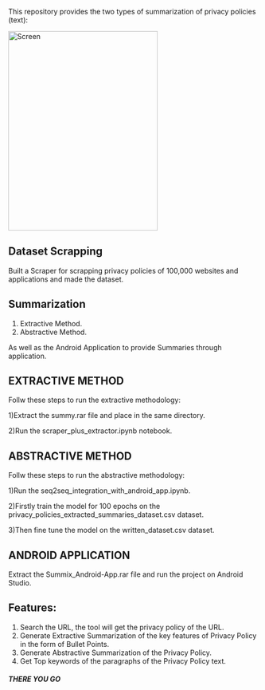This repository provides the two types of summarization of privacy policies (text):

<img src="https://user-images.githubusercontent.com/64551550/85221122-cc441100-b3ca-11ea-8452-77f1b34bbcb0.jpg" alt="Screen"
	title="Screen" width="300" height="400" />

## Dataset Scrapping
Built a Scraper for scrapping privacy policies of 100,000 websites and applications and made the dataset.

## Summarization

1) Extractive Method.
2) Abstractive Method.

As well as the Android Application to provide Summaries through application.

## EXTRACTIVE METHOD
Follw these steps to run the extractive methodology:

1)Extract the summy.rar file and place in the same directory.

2)Run the scraper_plus_extractor.ipynb notebook.


## ABSTRACTIVE METHOD
Follw these steps to run the abstractive methodology:

1)Run the seq2seq_integration_with_android_app.ipynb.

2)Firstly train the model for 100 epochs on the privacy_policies_extracted_summaries_dataset.csv dataset.

3)Then fine tune the model on the written_dataset.csv dataset.


## ANDROID APPLICATION

Extract the Summix_Android-App.rar file and run the project on Android Studio.

## Features:
1) Search the URL, the tool will get the privacy policy of the URL.
2) Generate Extractive Summarization of the key features of Privacy Policy in the form of Bullet Points.
3) Generate Abstractive Summarization of the Privacy Policy.
4) Get Top keywords of the paragraphs of the Privacy Policy text. 


##### THERE YOU GO ##### 

